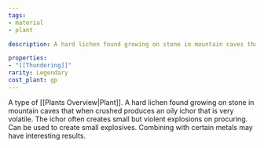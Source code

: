 ```yaml
---
tags:
- material
- plant

description: A hard lichen found growing on stone in mountain caves that when crushed produces an oily ichor that is very volatile. The ichor often creates small but violent explosions on procuring. Can be used to create small explosives. Combining with certain metals may have interesting results.

properties:
- "[[Thundering]]"
rarity: Legendary
cost_plant: gp
---
```

A type of [[Plants Overview|Plant]]. A hard lichen found growing on stone in mountain caves that when crushed produces an oily ichor that is very volatile. The ichor often creates small but violent explosions on procuring. Can be used to create small explosives. Combining with certain metals may have interesting results.